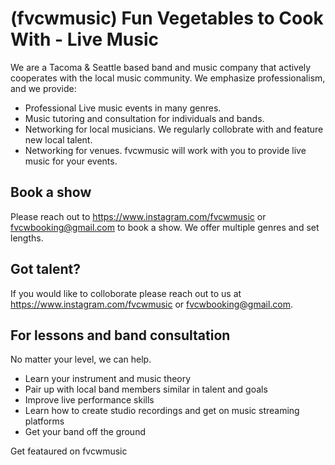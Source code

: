 # (fvcwmusic) Fun Vegetables to Cook With - Live Music
We are a Tacoma & Seattle based band and music company that actively cooperates with the local music community. 
We emphasize professionalism, and we provide:
- Professional Live music events in many genres.
- Music tutoring and consultation for individuals and bands.
- Networking for local musicians. We regularly collobrate with and feature new local talent.
- Networking for venues. fvcwmusic will work with you to provide live music for your events.

## Book a show
Please reach out to https://www.instagram.com/fvcwmusic or fvcwbooking@gmail.com to book a show. We offer multiple genres and set lengths.

## Got talent?
If you would like to colloborate please reach out to us at https://www.instagram.com/fvcwmusic or fvcwbooking@gmail.com.

## For lessons and band consultation
No matter your level, we can help. 
- Learn your instrument and music theory
- Pair up with local band members similar in talent and goals 
- Improve live performance skills
- Learn how to create studio recordings and get on music streaming platforms
- Get your band off the ground

Get feataured on fvcwmusic
